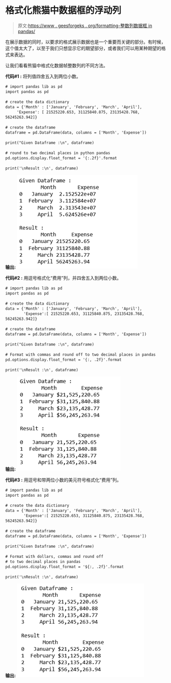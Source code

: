 # 格式化熊猫中数据框的浮动列

> 原文:[https://www . geesforgeks . org/formatting-整数列数据框 in pandas/](https://www.geeksforgeeks.org/formatting-integer-column-of-dataframe-in-pandas/)

在展示数据的同时，以要求的格式展示数据也是一个重要而关键的部分。有时候，这个值太大了，以至于我们只想显示它的期望部分，或者我们可以用某种期望的格式来表达。

让我们看看熊猫中格式化数据帧整数列的不同方法。

**代码#1 :** 将列值四舍五入到两位小数。

```
# import pandas lib as pd
import pandas as pd

# create the data dictionary
data = {'Month' : ['January', 'February', 'March', 'April'],
     'Expense': [ 21525220.653, 31125840.875, 23135428.768, 56245263.942]}

# create the dataframe
dataframe = pd.DataFrame(data, columns = ['Month', 'Expense'])

print("Given Dataframe :\n", dataframe)

# round to two decimal places in python pandas
pd.options.display.float_format = '{:.2f}'.format

print('\nResult :\n', dataframe)
```

**输出:**
![](img/d4cb7f430fe994fe56af90f347fc0e0d.png)

**代码#2 :** 用逗号格式化“费用”列，并四舍五入到两位小数。

```
# import pandas lib as pd
import pandas as pd

# create the data dictionary
data = {'Month' : ['January', 'February', 'March', 'April'],
        'Expense':[ 21525220.653, 31125840.875, 23135428.768, 56245263.942]}

# create the dataframe
dataframe = pd.DataFrame(data, columns = ['Month', 'Expense'])

print("Given Dataframe :\n", dataframe)

# Format with commas and round off to two decimal places in pandas
pd.options.display.float_format = '{:, .2f}'.format

print('\nResult :\n', dataframe)
```

**输出:**
![](img/a10bf107098d2c67c9bfe6bc8d5b62f9.png)

**代码#3 :** 用逗号和带两位小数的美元符号格式化“费用”列。

```
# import pandas lib as pd
import pandas as pd

# create the data dictionary
data = {'Month' : ['January', 'February', 'March', 'April'],
        'Expense':[ 21525220.653, 31125840.875, 23135428.768, 56245263.942]}

# create the dataframe
dataframe = pd.DataFrame(data, columns = ['Month', 'Expense'])

print("Given Dataframe :\n", dataframe)

# Format with dollars, commas and round off
# to two decimal places in pandas
pd.options.display.float_format = '${:, .2f}'.format

print('\nResult :\n', dataframe)
```

**输出:**
![](img/7ae9aac2da015f0d049412c98c4e7177.png)
